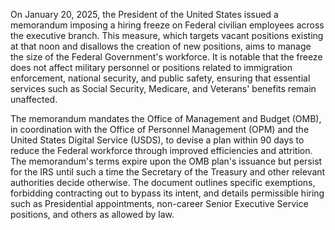 On January 20, 2025, the President of the United States issued a memorandum imposing a hiring freeze on Federal civilian employees across the executive branch. This measure, which targets vacant positions existing at that noon and disallows the creation of new positions, aims to manage the size of the Federal Government's workforce. It is notable that the freeze does not affect military personnel or positions related to immigration enforcement, national security, and public safety, ensuring that essential services such as Social Security, Medicare, and Veterans' benefits remain unaffected.

The memorandum mandates the Office of Management and Budget (OMB), in coordination with the Office of Personnel Management (OPM) and the United States Digital Service (USDS), to devise a plan within 90 days to reduce the Federal workforce through improved efficiencies and attrition. The memorandum's terms expire upon the OMB plan's issuance but persist for the IRS until such a time the Secretary of the Treasury and other relevant authorities decide otherwise. The document outlines specific exemptions, forbidding contracting out to bypass its intent, and details permissible hiring such as Presidential appointments, non-career Senior Executive Service positions, and others as allowed by law.